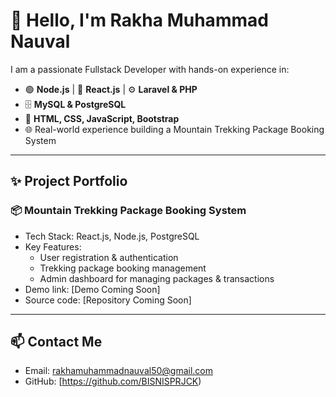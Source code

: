 # 👋 Hello, I'm Rakha Muhammad Nauval

I am a passionate Fullstack Developer with hands-on experience in:
- 🟢 **Node.js** | 🔵 **React.js** | ⚙️ **Laravel & PHP**
- 🗄️ **MySQL & PostgreSQL**
- 🎨 **HTML, CSS, JavaScript, Bootstrap**
- 🌐 Real-world experience building a Mountain Trekking Package Booking System

---

## ✨ Project Portfolio

### 📦 Mountain Trekking Package Booking System
- Tech Stack: React.js, Node.js, PostgreSQL
- Key Features:
  - User registration & authentication
  - Trekking package booking management
  - Admin dashboard for managing packages & transactions
- Demo link: [Demo Coming Soon]
- Source code: [Repository Coming Soon]

---

## 📫 Contact Me
- Email: [rakhamuhammadnauval50@gmail.com](mailto:rakhamuhammadnauval50@gmail.com)
- GitHub: [https://github.com/BISNISPRJCK)
